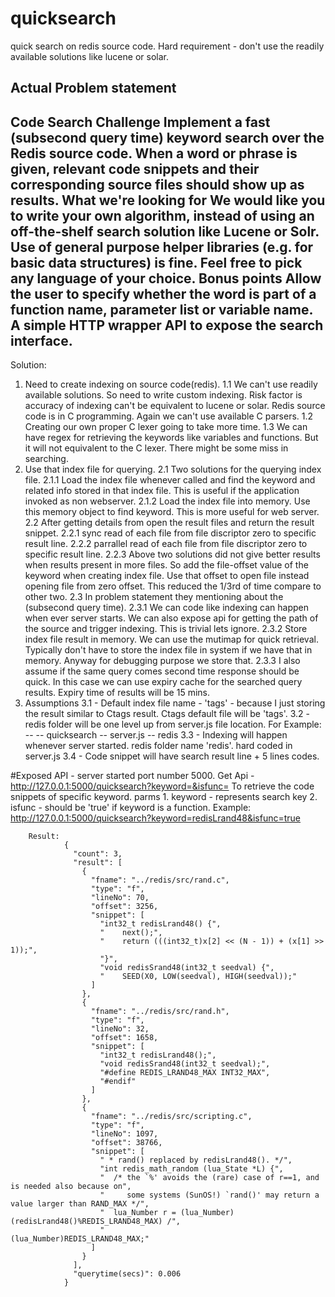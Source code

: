 # quicksearch
quick search on redis source code.
Hard requirement - don't use the readily available solutions like lucene or solar.

Actual Problem statement
------------------------
Code Search Challenge
Implement a fast (subsecond query time) keyword search over the Redis source code. When a word or phrase is given, relevant code snippets and their corresponding source files should show up as results.
What we're looking for
We would like you to write your own algorithm, instead of using an off-the-shelf search solution like Lucene or Solr. Use of general purpose helper libraries (e.g. for basic data structures) is fine.
Feel free to pick any language of your choice.
Bonus points
Allow the user to specify whether the word is part of a function name, parameter list or variable name.
A simple HTTP wrapper API to expose the search interface.
------------------------

Solution:

1. Need to create indexing on source code(redis).
    1.1 We can't use readily available solutions. So need to write custom indexing. Risk factor is accuracy of indexing can't be equivalent to lucene or solar.
        Redis source code is in C programming. Again we can't use available C parsers.
    1.2 Creating our own proper C lexer going to take more time.
    1.3 We can have regex for retrieving the keywords like variables and functions. But it will not equivalent to the C lexer. There might be some miss in searching.
2. Use that index file for querying.
    2.1 Two solutions for the querying index file.
        2.1.1 Load the index file whenever called and find the keyword and related info stored in that index file.
              This is useful if the application invoked as non webserver.
        2.1.2 Load the index file into memory. Use this memory object to find keyword. This is more useful for web server.
    2.2 After getting details from open the result files and return the result snippet.
        2.2.1 sync read of each file from file discriptor zero to specific result line.
        2.2.2 parrallel read of each file from file discriptor zero to specific result line.
        2.2.3 Above two solutions did not give better results when results present in more files.
              So add the file-offset value of the keyword when creating index file. Use that offset to open file instead opening file from zero offset.
              This reduced the 1/3rd of time compare to other two.
    2.3 In problem statement they mentioning about the (subsecond query time).
        2.3.1 We can code like indexing can happen when ever server starts.
              We can also expose api for getting the path of the source and trigger indexing. This is trivial lets ignore.
        2.3.2 Store index file result in memory. We can use the mutimap for quick retrieval. Typically don't have to store the index file in system if we have that in memory. Anyway for debugging purpose we store that.
        2.3.3 I also assume if the same query comes second time response should be quick. In this case we can use expiry cache for the searched query results. Expiry time of results will be 15 mins.
3.  Assumptions
        3.1 - Default index file name - 'tags' - because I just storing the result similar to Ctags result. Ctags default file will be 'tags'.
        3.2 - redis folder will be one level up from server.js file location.
              For Example: \
                             --  \-- quicksearch
                                    \-- server.js
                                 \-- redis
        3.3 - Indexing will happen whenever server started. redis folder name 'redis'. hard coded in server.js
        3.4 - Code snippet will have search result line + 5 lines codes.

#Exposed API - server started port number 5000.
Get Api - http://127.0.0.1:5000/quicksearch?keyword=&isfunc=
        To retrieve the code snippets of specific keyword.
        parms
            1. keyword - represents search key
            2. isfunc - should be 'true' if keyword is a function.
        Example: http://127.0.0.1:5000/quicksearch?keyword=redisLrand48&isfunc=true

        Result:
                {
                  "count": 3,
                  "result": [
                    {
                      "fname": "../redis/src/rand.c",
                      "type": "f",
                      "lineNo": 70,
                      "offset": 3256,
                      "snippet": [
                        "int32_t redisLrand48() {",
                        "    next();",
                        "    return (((int32_t)x[2] << (N - 1)) + (x[1] >> 1));",
                        "}",
                        "void redisSrand48(int32_t seedval) {",
                        "    SEED(X0, LOW(seedval), HIGH(seedval));"
                      ]
                    },
                    {
                      "fname": "../redis/src/rand.h",
                      "type": "f",
                      "lineNo": 32,
                      "offset": 1658,
                      "snippet": [
                        "int32_t redisLrand48();",
                        "void redisSrand48(int32_t seedval);",
                        "#define REDIS_LRAND48_MAX INT32_MAX",
                        "#endif"
                      ]
                    },
                    {
                      "fname": "../redis/src/scripting.c",
                      "type": "f",
                      "lineNo": 1097,
                      "offset": 38766,
                      "snippet": [
                        " * rand() replaced by redisLrand48(). */",
                        "int redis_math_random (lua_State *L) {",
                        "  /* the `%' avoids the (rare) case of r==1, and is needed also because on",
                        "     some systems (SunOS!) `rand()' may return a value larger than RAND_MAX */",
                        "  lua_Number r = (lua_Number)(redisLrand48()%REDIS_LRAND48_MAX) /",
                        "                                (lua_Number)REDIS_LRAND48_MAX;"
                      ]
                    }
                  ],
                  "querytime(secs)": 0.006
                }